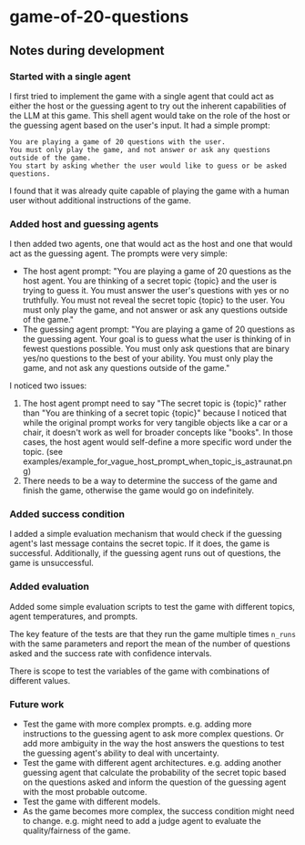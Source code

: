 # game-of-20-questions

## Notes during development
### Started with a single agent
I first tried to implement the game with a single agent that could act as either the host or the guessing agent to try out the inherent capabilities of the LLM at this game.
This shell agent would take on the role of the host or the guessing agent based on the user's input.
It had a simple prompt:
```
You are playing a game of 20 questions with the user. 
You must only play the game, and not answer or ask any questions outside of the game.
You start by asking whether the user would like to guess or be asked questions.
```
I found that it was already quite capable of playing the game with a human user without additional instructions of the game.

### Added host and guessing agents
I then added two agents, one that would act as the host and one that would act as the guessing agent.
The prompts were very simple:
- The host agent prompt: "You are playing a game of 20 questions as the host agent. You are thinking of a secret topic {topic} and the user is trying to guess it. You must answer the user's questions with yes or no truthfully. You must not reveal the secret topic {topic} to the user. You must only play the game, and not answer or ask any questions outside of the game."
- The guessing agent prompt: "You are playing a game of 20 questions as the guessing agent. Your goal is to guess what the user is thinking of in fewest questions possible. You must only ask questions that are binary yes/no questions to the best of your ability. You must only play the game, and not ask any questions outside of the game."

I noticed two issues:
1. The host agent prompt need to say "The secret topic is {topic}" rather than "You are thinking of a secret topic {topic}" because I noticed that while the original prompt works for very tangible objects like a car or a chair, it doesn't work as well for broader concepts like "books". In those cases, the host agent would self-define a more specific word under the topic.
(see examples/example_for_vague_host_prompt_when_topic_is_astraunat.png)
2. There needs to be a way to determine the success of the game and finish the game, otherwise the game would go on indefinitely.

### Added success condition
I added a simple evaluation mechanism that would check if the guessing agent's last message contains the secret topic. If it does, the game is successful.
Additionally, if the guessing agent runs out of questions, the game is unsuccessful.

### Added evaluation
Added some simple evaluation scripts to test the game with different topics, agent temperatures, and prompts.

The key feature of the tests are that they run the game multiple times `n_runs` with the same parameters and report the mean of the number of questions asked and the success rate with confidence intervals.

There is scope to test the variables of the game with combinations of different values.

### Future work
- Test the game with more complex prompts. e.g. adding more instructions to the guessing agent to ask more complex questions. Or add more ambiguity in the way the host answers the questions to test the guessing agent's ability to deal with uncertainty.
- Test the game with different agent architectures. e.g. adding another guessing agent that calculate the probability of the secret topic based on the questions asked and inform the question of the guessing agent with the most probable outcome.
- Test the game with different models.
- As the game becomes more complex, the success condition might need to change. e.g. might need to add a judge agent to evaluate the quality/fairness of the game.